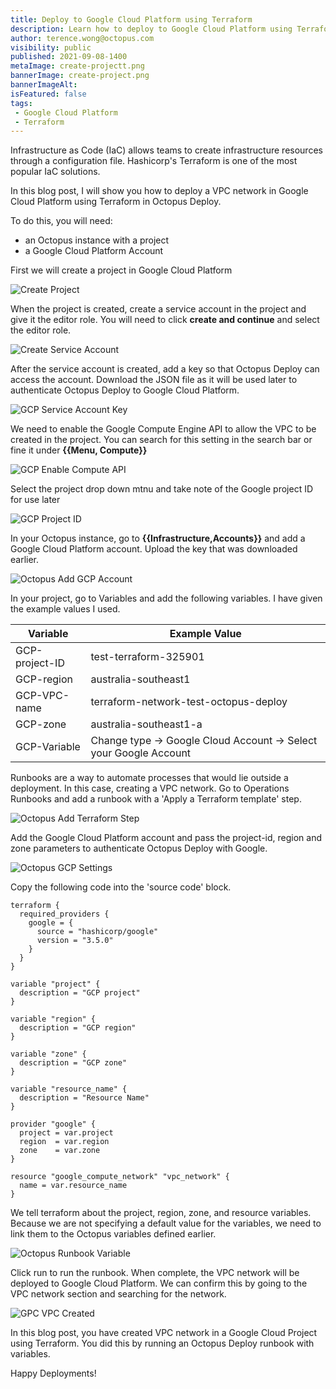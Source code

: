 ```yaml
---
title: Deploy to Google Cloud Platform using Terraform
description: Learn how to deploy to Google Cloud Platform using Terraform
author: terence.wong@octopus.com
visibility: public
published: 2021-09-08-1400
metaImage: create-projectt.png
bannerImage: create-project.png
bannerImageAlt: 
isFeatured: false
tags:
 - Google Cloud Platform
 - Terraform
---
```


Infrastructure as Code (IaC) allows teams to create infrastructure resources through a configuration file.  Hashicorp's Terraform is one of the most popular IaC solutions. 

In this blog post, I will show you how to deploy a VPC network in Google Cloud Platform using Terraform in Octopus Deploy.

To do this, you will need: 

- an Octopus instance with a project
- a Google Cloud Platform Account

First we will create a project in Google Cloud Platform

![Create Project](create-project.png "width=500")

When the project is created, create a service account in the project and give it the editor role. You will need to click **create and continue** and select the editor role.

![Create Service Account](create-service-account.png "width=500")

<!--![Create Service Account Editor](create-service-account-editor.png "width=500")-->

After the service account is created, add a key so that Octopus Deploy can access the account. Download the  JSON file as it will be used later to authenticate Octopus Deploy to Google Cloud Platform.

![GCP Service Account Key](gcp-service-account-key.png "width=500")

We need to enable the Google Compute Engine API to allow the VPC to be created in the project. You can search for this setting in the search bar or fine it under **{{Menu, Compute}}**

![GCP Enable Compute API](gcp-enable-compute-api.png "width=500")

Select the project drop down mtnu and take note of the Google project ID for use later

![GCP Project ID](gcp-project-id.png "width=500")

In your Octopus instance, go to **{{Infrastructure,Accounts}}** and add a Google Cloud Platform account. Upload the key that was downloaded earlier.

![Octopus Add GCP Account](octopus-add-gcp-account.png "width=500")

In your project, go to Variables and add the following variables. I have given the example values I used.

|  Variable | Example Value |
|---|---|
| GCP-project-ID  | test-terraform-325901   |
| GCP-region  | australia-southeast1  |
| GCP-VPC-name  |  terraform-network-test-octopus-deploy |
| GCP-zone   |  australia-southeast1-a |    
|  GCP-Variable  |Change type &rarr; Google Cloud Account &rarr; Select your Google Account |   

Runbooks are a way to automate processes that would lie outside a deployment. In this case, creating a VPC network. Go to Operations Runbooks and add a runbook with a 'Apply a Terraform template' step.

![Octopus Add Terraform Step](octopus-add-terraform-step.png "width=500")

Add the Google Cloud Platform account and pass the project-id, region and zone parameters to authenticate Octopus Deploy with Google. 

![Octopus GCP Settings](octopus-gcp-settings.png "width=500")

Copy the following code into the 'source code' block.

```
terraform {
  required_providers {
    google = {
      source = "hashicorp/google"
      version = "3.5.0"
    }
  }
}

variable "project" {
  description = "GCP project"
}

variable "region" {
  description = "GCP region"
}

variable "zone" {
  description = "GCP zone"
}

variable "resource_name" {
  description = "Resource Name"
}

provider "google" {
  project = var.project
  region  = var.region
  zone    = var.zone
}

resource "google_compute_network" "vpc_network" {
  name = var.resource_name
}
```

We tell terraform about the project, region, zone, and resource variables. Because we are not specifying a default value for the variables, we need to link them to the Octopus variables defined earlier.

![Octopus Runbook Variable](octopus-runbook-variable.png "width=500")

Click run to run the runbook. When complete, the VPC network will be deployed to Google Cloud Platform. We can confirm this by going to the VPC network section and searching for the network.

![GPC VPC Created](gcp-vpc-created.png "width=500")

In this blog post, you have created VPC network in a Google Cloud Project using Terraform. You did this by running an Octopus Deploy runbook with variables.

Happy Deployments!